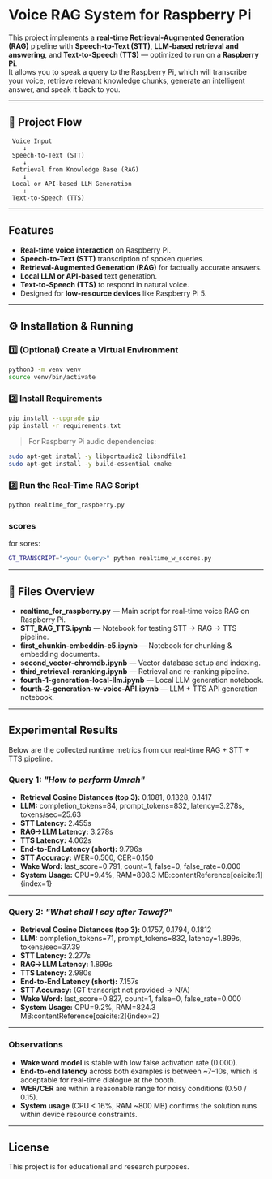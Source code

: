 
# Voice RAG System for Raspberry Pi

This project implements a **real-time Retrieval-Augmented Generation (RAG)** pipeline with **Speech-to-Text (STT)**, **LLM-based retrieval and answering**, and **Text-to-Speech (TTS)** — optimized to run on a **Raspberry Pi**.  
It allows you to speak a query to the Raspberry Pi, which will transcribe your voice, retrieve relevant knowledge chunks, generate an intelligent answer, and speak it back to you.

---

## 📌 Project Flow

```
 Voice Input
    ↓
 Speech-to-Text (STT)
    ↓
 Retrieval from Knowledge Base (RAG)
    ↓
 Local or API-based LLM Generation
    ↓
 Text-to-Speech (TTS)
```

---

##  Features

- **Real-time voice interaction** on Raspberry Pi.
- **Speech-to-Text (STT)** transcription of spoken queries.
- **Retrieval-Augmented Generation (RAG)** for factually accurate answers.
- **Local LLM or API-based** text generation.
- **Text-to-Speech (TTS)** to respond in natural voice.
- Designed for **low-resource devices** like Raspberry Pi 5.

---

## ⚙️ Installation & Running

### 1️⃣ (Optional) Create a Virtual Environment
```bash
python3 -m venv venv
source venv/bin/activate
```

### 2️⃣ Install Requirements
```bash
pip install --upgrade pip
pip install -r requirements.txt
```

> For Raspberry Pi audio dependencies:
```bash
sudo apt-get install -y libportaudio2 libsndfile1
sudo apt-get install -y build-essential cmake
```

### 3️⃣ Run the Real-Time RAG Script
```bash
python realtime_for_raspberry.py
```
### scores

for sores:

```bash
GT_TRANSCRIPT="<your Query>" python realtime_w_scores.py
```
---

## 📂 Files Overview

- **realtime_for_raspberry.py** — Main script for real-time voice RAG on Raspberry Pi.
- **STT_RAG_TTS.ipynb** — Notebook for testing STT → RAG → TTS pipeline.
- **first_chunkin-embeddin-e5.ipynb** — Notebook for chunking & embedding documents.
- **second_vector-chromdb.ipynb** — Vector database setup and indexing.
- **third_retrieval-reranking.ipynb** — Retrieval and re-ranking pipeline.
- **fourth-1-generation-local-llm.ipynb** — Local LLM generation notebook.
- **fourth-2-generation-w-voice-API.ipynb** — LLM + TTS API generation notebook.

---
## Experimental Results

Below are the collected runtime metrics from our real-time RAG + STT + TTS pipeline.

### Query 1: *"How to perform Umrah"*
- **Retrieval Cosine Distances (top 3):** 0.1081, 0.1328, 0.1417
- **LLM:** completion_tokens=84, prompt_tokens=832, latency=3.278s, tokens/sec=25.63
- **STT Latency:** 2.455s
- **RAG→LLM Latency:** 3.278s
- **TTS Latency:** 4.062s
- **End-to-End Latency (short):** 9.796s
- **STT Accuracy:** WER=0.500, CER=0.150
- **Wake Word:** last_score=0.791, count=1, false=0, false_rate=0.000
- **System Usage:** CPU=9.4%, RAM=808.3 MB:contentReference[oaicite:1]{index=1}

---

### Query 2: *"What shall I say after Tawaf?"*
- **Retrieval Cosine Distances (top 3):** 0.1757, 0.1794, 0.1812
- **LLM:** completion_tokens=71, prompt_tokens=832, latency=1.899s, tokens/sec=37.39
- **STT Latency:** 2.277s
- **RAG→LLM Latency:** 1.899s
- **TTS Latency:** 2.980s
- **End-to-End Latency (short):** 7.157s
- **STT Accuracy:** (GT transcript not provided → N/A)
- **Wake Word:** last_score=0.827, count=1, false=0, false_rate=0.000
- **System Usage:** CPU=9.2%, RAM=824.3 MB:contentReference[oaicite:2]{index=2}

---

### Observations
- **Wake word model** is stable with low false activation rate (0.000).
- **End-to-end latency** across both examples is between ~7–10s, which is acceptable for real-time dialogue at the booth.
- **WER/CER** are within a reasonable range for noisy conditions (0.50 / 0.15).
- **System usage** (CPU < 16%, RAM ~800 MB) confirms the solution runs within device resource constraints.

---


##  License
This project is for educational and research purposes.
